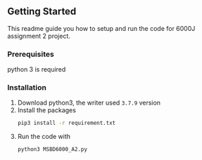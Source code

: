## Getting Started

This readme guide you how to setup and run the code for 6000J assignment 2 project.

### Prerequisites

python 3 is required

### Installation

1. Download python3, the writer used `3.7.9` version
2. Install the packages
   ```sh
   pip3 install -r requirement.txt
   ```
4. Run the code with
   ```sh
   python3 MSBD6000_A2.py
   ```